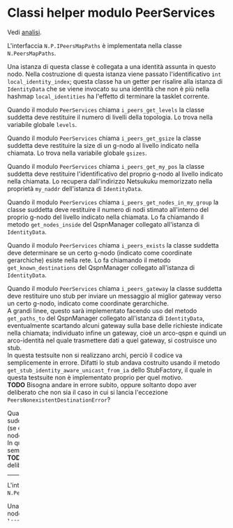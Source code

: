 # Classi helper modulo PeerServices

Vedi [analisi](../../ModuloPeers/AnalisiFunzionale.md#classi-e-interfacce).

L'interfaccia `N.P.IPeersMapPaths` è implementata nella classe
`N.PeersMapPaths`.

Una istanza di questa classe è collegata a una identità assunta in questo nodo.
Nella costruzione di questa istanza viene passato l'identificativo
`int local_identity_index`; questa classe ha un getter per risalire alla istanza di
`IdentityData` che se viene invocato su una identità che non è più nella hashmap
`local_identities` ha l'effetto di terminare la tasklet corrente.

Quando il modulo `PeerServices` chiama `i_peers_get_levels` la classe suddetta deve
restituire il numero di livelli della topologia. Lo trova nella variabile
globale `levels`.

Quando il modulo `PeerServices` chiama `i_peers_get_gsize` la classe suddetta deve
restituire la size di un g-nodo al livello indicato nella chiamata. Lo trova nella
variabile globale `gsizes`.

Quando il modulo `PeerServices` chiama `i_peers_get_my_pos` la classe suddetta deve
restituire l'identificativo del proprio g-nodo al livello indicato nella chiamata.
Lo recupera dall'indirizzo Netsukuku memorizzato nella proprietà `my_naddr`
dell'istanza di `IdentityData`.

Quando il modulo `PeerServices` chiama `i_peers_get_nodes_in_my_group` la classe
suddetta deve restituire il numero di nodi stimato all'interno del proprio g-nodo
del livello indicato nella chiamata. Lo fa chiamando il metodo `get_nodes_inside`
del QspnManager collegato all'istanza di `IdentityData`.

Quando il modulo `PeerServices` chiama `i_peers_exists` la classe suddetta deve
determinare se un certo g-nodo (indicato come coordinate gerarchiche) esiste
nella rete. Lo fa chiamando il metodo `get_known_destinations`
del QspnManager collegato all'istanza di `IdentityData`.

Quando il modulo `PeerServices` chiama `i_peers_gateway` la classe suddetta deve
restituire uno stub per inviare un messaggio al miglior gateway verso un certo
g-nodo, indicato come coordinate gerarchiche.  
A grandi linee, questo sarà implementato facendo uso del metodo `get_paths_to`
del QspnManager collegato all'istanza di `IdentityData`, eventualmente scartando
alcuni gateway sulla base delle richieste indicate nella chiamata; individuato
infine un gateway, cioè un arco-qspn e quindi un arco-identità nel quale
trasmettere dati a quel gateway, si costruisce uno stub.  
In questa testsuite non si realizzano archi, perciò il codice va semplicemente
in errore. Difatti lo stub andava costruito usando il metodo
`get_stub_identity_aware_unicast_from_ia` dello StubFactory, il quale
in questa testsuite non è implementato proprio per quel motivo.  
**TODO** Bisogna andare in errore subito, oppure soltanto dopo aver deliberato
che non sia il caso in cui si lancia l'eccezione `PeersNonexistentDestinationError`?

Quando il modulo `PeerServices` chiama `i_peers_neighbor_at_level` la classe
suddetta deve restituire uno stub per inviare un messaggio a un nodo vicino
(se esiste) che abbia come massimo distinto g-nodo nei miei confronti un g-nodo
di livello *k* indicato nella chiamata.  
In questa testsuite non si realizzano archi, perciò il codice va semplicemente
in errore. Vale lo stesso commento del paragrafo sopra.  
**TODO** Bisogna andare in errore subito, oppure soltanto dopo aver deliberato
che non sia il caso in cui si restituisce *null*?

* * *

L'interfaccia `N.P.IPeersBackStubFactory` è implementata nella classe
`N.PeersBackStubFactory`.

Una istanza di questa classe è collegata a una identità assunta in questo nodo.
Nella costruzione di questa istanza viene passato l'identificativo
`int local_identity_index`; questa classe ha un getter per risalire alla istanza di
`IdentityData` che se viene invocato su una identità che non è più nella hashmap
`local_identities` ha l'effetto di terminare la tasklet corrente.

Quando il modulo `PeerServices` chiama `i_peers_get_tcp_inside` la classe suddetta
deve restituire uno stub per inviare un messaggio a un dato nodo mediante
connessione TCP interna.  
In questa testsuite non sarà mai usata, perciò il codice va semplicemente
in errore. Difatti lo stub andava costruito usando il metodo
`get_stub_main_identity_unicast_inside_gnode` dello StubFactory, il quale
in questa testsuite non è implementato ancora.

* * *

L'interfaccia `N.P.IPeersNeighborsFactory` è implementata nella classe
`N.PeersNeighborsFactory`.

Una istanza di questa classe è collegata a una identità assunta in questo nodo.
Nella costruzione di questa istanza viene passato l'identificativo
`int local_identity_index`; questa classe ha un getter per risalire alla istanza di
`IdentityData` che se viene invocato su una identità che non è più nella hashmap
`local_identities` ha l'effetto di terminare la tasklet corrente.

Quando il modulo `PeerServices` chiama `i_peers_get_broadcast` la classe suddetta
deve restituire uno stub per inviare un messaggio a tutti i vicini appartenenti
alla nostra rete.  
In questa testsuite non sarà mai usata, perciò il codice va semplicemente
in errore. Difatti lo stub andava costruito usando il metodo
`get_stub_main_identity_unicast_inside_gnode` dello StubFactory, il quale
in questa testsuite non è implementato ancora.

Quando il modulo `PeerServices` chiama `i_peers_get_tcp` la classe suddetta deve
restituire uno stub per inviare un messaggio reliable sull'arco indicato nella
chiamata.  
In questa testsuite non si realizzano archi, perciò il codice va semplicemente
in errore. Difatti lo stub andava costruito usando il metodo
`get_stub_identity_aware_unicast_from_ia` dello StubFactory, il quale
in questa testsuite non è implementato proprio per quel motivo.

* * *

